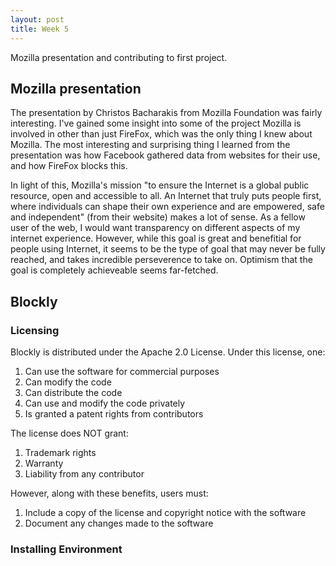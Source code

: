 ```yaml
---
layout: post
title: Week 5
---
```


Mozilla presentation and contributing to first project.

## Mozilla presentation
The presentation by Christos Bacharakis from Mozilla Foundation was fairly interesting. I've gained some insight into some of the project Mozilla is involved in other than just FireFox, which was the only thing I knew about Mozilla. The most interesting and surprising thing I learned from the presentation was how Facebook gathered data from websites for their use, and how FireFox blocks this. 

In light of this, Mozilla's mission "to ensure the Internet is a global public resource, open and accessible to all. An Internet that truly puts people first, where individuals can shape their own experience and are empowered, safe and independent" (from their website) makes a lot of sense. As a fellow user of the web, I would want transparency on different aspects of my internet experience. However, while this goal is great and benefitial for people using Internet, it seems to be the type of goal that may never be fully reached, and takes incredible perseverence to take on. Optimism that the goal is completely achieveable seems far-fetched.

## Blockly
### Licensing
Blockly is distributed under the Apache 2.0 License. Under this license, one:
1. Can use the software for commercial purposes
2. Can modify the code
3. Can distribute the code
4. Can use and modify the code privately
5. Is granted a patent rights from contributors

The license does NOT grant:
1. Trademark rights
2. Warranty
3. Liability from any contributor

However, along with these benefits, users must:
1. Include a copy of the license and copyright notice with the software
2. Document any changes made to the software

### Installing Environment
